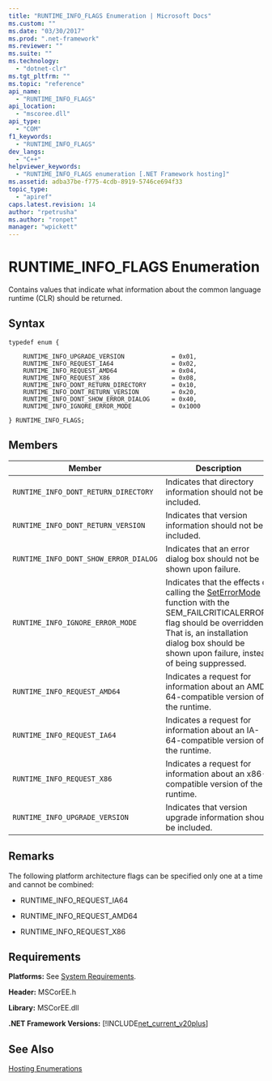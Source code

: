 ```yaml
---
title: "RUNTIME_INFO_FLAGS Enumeration | Microsoft Docs"
ms.custom: ""
ms.date: "03/30/2017"
ms.prod: ".net-framework"
ms.reviewer: ""
ms.suite: ""
ms.technology: 
  - "dotnet-clr"
ms.tgt_pltfrm: ""
ms.topic: "reference"
api_name: 
  - "RUNTIME_INFO_FLAGS"
api_location: 
  - "mscoree.dll"
api_type: 
  - "COM"
f1_keywords: 
  - "RUNTIME_INFO_FLAGS"
dev_langs: 
  - "C++"
helpviewer_keywords: 
  - "RUNTIME_INFO_FLAGS enumeration [.NET Framework hosting]"
ms.assetid: adba37be-f775-4cdb-8919-5746ce694f33
topic_type: 
  - "apiref"
caps.latest.revision: 14
author: "rpetrusha"
ms.author: "ronpet"
manager: "wpickett"
---
```

# RUNTIME_INFO_FLAGS Enumeration
Contains values that indicate what information about the common language runtime (CLR) should be returned.  
  
## Syntax  
  
```  
typedef enum {  
  
    RUNTIME_INFO_UPGRADE_VERSION             = 0x01,  
    RUNTIME_INFO_REQUEST_IA64                = 0x02,  
    RUNTIME_INFO_REQUEST_AMD64               = 0x04,  
    RUNTIME_INFO_REQUEST_X86                 = 0x08,  
    RUNTIME_INFO_DONT_RETURN_DIRECTORY       = 0x10,  
    RUNTIME_INFO_DONT_RETURN_VERSION         = 0x20,  
    RUNTIME_INFO_DONT_SHOW_ERROR_DIALOG      = 0x40,  
    RUNTIME_INFO_IGNORE_ERROR_MODE           = 0x1000  
  
} RUNTIME_INFO_FLAGS;  
```  
  
## Members  
  
|Member|Description|  
|------------|-----------------|  
|`RUNTIME_INFO_DONT_RETURN_DIRECTORY`|Indicates that directory information should not be included.|  
|`RUNTIME_INFO_DONT_RETURN_VERSION`|Indicates that version information should not be included.|  
|`RUNTIME_INFO_DONT_SHOW_ERROR_DIALOG`|Indicates that an error dialog box should not be shown upon failure.|  
|`RUNTIME_INFO_IGNORE_ERROR_MODE`|Indicates that the effects of calling the [SetErrorMode](http://go.microsoft.com/fwlink/p/?LinkId=255242) function with the SEM_FAILCRITICALERRORS flag should be overridden. That is, an installation dialog box should be shown upon failure, instead of being suppressed.|  
|`RUNTIME_INFO_REQUEST_AMD64`|Indicates a request for information about an AMD-64-compatible version of the runtime.|  
|`RUNTIME_INFO_REQUEST_IA64`|Indicates a request for information about an IA-64-compatible version of the runtime.|  
|`RUNTIME_INFO_REQUEST_X86`|Indicates a request for information about an x86-compatible version of the runtime.|  
|`RUNTIME_INFO_UPGRADE_VERSION`|Indicates that version upgrade information should be included.|  
  
## Remarks  
 The following platform architecture flags can be specified only one at a time and cannot be combined:  
  
-   RUNTIME_INFO_REQUEST_IA64  
  
-   RUNTIME_INFO_REQUEST_AMD64  
  
-   RUNTIME_INFO_REQUEST_X86  
  
## Requirements  
 **Platforms:** See [System Requirements](../../../../docs/framework/get-started/system-requirements.md).  
  
 **Header:** MSCorEE.h  
  
 **Library:** MSCorEE.dll  
  
 **.NET Framework Versions:** [!INCLUDE[net_current_v20plus](../../../../includes/net-current-v20plus-md.md)]  
  
## See Also  
 [Hosting Enumerations](../../../../docs/framework/unmanaged-api/hosting/hosting-enumerations.md)